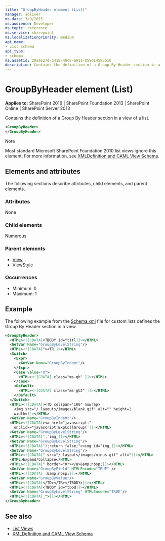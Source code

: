 ```yaml
---
title: "GroupByHeader element (List)"
manager: soliver
ms.date: 3/9/2015
ms.audience: Developer
ms.topic: reference
ms.service: sharepoint
ms.localizationpriority: medium
api_name:
- List schema
api_type:
- schema
ms.assetid: 29aa627d-b418-40c8-a911-855d14593510
description: Contains the definition of a Group By Header section in a view of a list.
---
```


# GroupByHeader element (List)

**Applies to:** SharePoint 2016 | SharePoint Foundation 2013 | SharePoint Online | SharePoint Server 2013
  
Contains the definition of a Group By Header section in a view of a list.

```XML
<GroupByHeader>
</GroupByHeader>
```

> [!NOTE]
> Most standard Microsoft SharePoint Foundation 2010 list views ignore this element. For more information, see [XMLDefinition and CAML View Schema](https://msdn.microsoft.com/library/1845d203-4699-4b0e-a182-2d9998439922%28Office.15%29.aspx). 
  

## Elements and attributes

The following sections describe attributes, child elements, and parent elements.

### Attributes

None
   
### Child elements

Numerous 
   
### Parent elements

- [View](view-element-list.md)
- [ViewStyle](viewstyle-element-list.md)
   
### Occurrences

- Minimum: 0
- Maximum: 1  <br/> 
   
## Example

The following example from the [Schema.xml](https://msdn.microsoft.com/library/c2f01064-80d8-47ee-b602-ecf4c480ac56%28Office.15%29.aspx) file for custom lists defines the Group By Header section in a view. 
  
```XML
<GroupByHeader>
  <HTML><![CDATA[<TBODY id="titl]]></HTML>
  <GetVar Name="GroupByLevelString"/>
  <HTML><![CDATA["><TR]]></HTML>
  <Switch>
    <Expr>
      <GetVar Name="GroupByIndent"/>
    </Expr>
    <Case Value="0">
      <HTML><![CDATA[ class="ms-gb" ]]></HTML>
    </Case>
    <Default>
      <HTML><![CDATA[ class="ms-gb2" ]]></HTML>
    </Default>
  </Switch>
  <HTML><![CDATA[><TD colspan="100" nowrap>
    <img src="/_layouts/images/blank.gif" alt="" height=1 
    width=]]></HTML>
  <GetVar Name="GroupByIndent"/>
  <HTML><![CDATA[><a href="javascript:" 
    onclick="javascript:ExpCollGroup(']]></HTML>
  <GetVar Name="GroupByLevelString"/>
  <HTML><![CDATA[','img_]]></HTML>
  <GetVar Name="GroupByLevelString"/>
  <HTML><![CDATA[');return false;"><img id="img_]]></HTML>
  <GetVar Name="GroupByLevelString"/>
  <HTML><![CDATA[" src="/_layouts/images/minus.gif" alt="]]></HTML>
  <HTML>Expand/Collapse</HTML>
  <HTML><![CDATA[" border="0"></a>&amp;nbsp;]]></HTML>
  <GetVar Name="GroupByField" HTMLEncode="TRUE" />
  <HTML><![CDATA[ :&amp;nbsp;]]></HTML>
  <GetVar Name="GroupByValue"/>
  <HTML><![CDATA[</TD></TR></TBODY>]]></HTML>
  <HTML><![CDATA[<TBODY id="tbod]]></HTML>
  <GetVar Name="GroupByLevelString" HTMLEncode="TRUE"/>
  <HTML><![CDATA[_">]]></HTML>
</GroupByHeader>
```

## See also

- [List Views](https://msdn.microsoft.com/library/43e6ba7e-eddb-418a-a570-c0815016fc17%28Office.15%29.aspx)
- [XMLDefinition and CAML View Schema](https://msdn.microsoft.com/library/1845d203-4699-4b0e-a182-2d9998439922%28Office.15%29.aspx)

